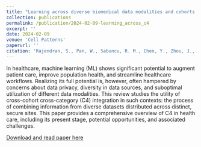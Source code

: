 ```yaml
---
title: "Learning across diverse biomedical data modalities and cohorts: Challenges and opportunities for innovation"
collection: publications
permalink: /publication/2024-02-09-learning_across_c4
excerpt: ''
date: 2024-02-09
venue: 'Cell Patterns'
paperurl: ''
citation: 'Rajendran, S., Pan, W., Sabuncu, R. M., Chen, Y., Zhou, J., & Wang, F. (2023). Learning across diverse biomedical data modalities and cohorts: Challenges and opportunities for innovation. Patterns, 100913. https://doi.org/10.1016/j.patter.2023.100913'
---
```


In healthcare, machine learning (ML) shows significant potential to augment patient care, improve population health, and streamline healthcare workflows. Realizing its full potential is, however, often hampered by concerns about data privacy, diversity in data sources, and suboptimal utilization of different data modalities. This review studies the utility of cross-cohort cross-category (C4) integration in such contexts: the process of combining information from diverse datasets distributed across distinct, secure sites. This paper provides a comprehensive overview of C4 in health care, including its present stage, potential opportunities, and associated challenges.

[Download and read paper here](http://surajraj99.github.io/files/pubs/learning_across_c4.pdf)
